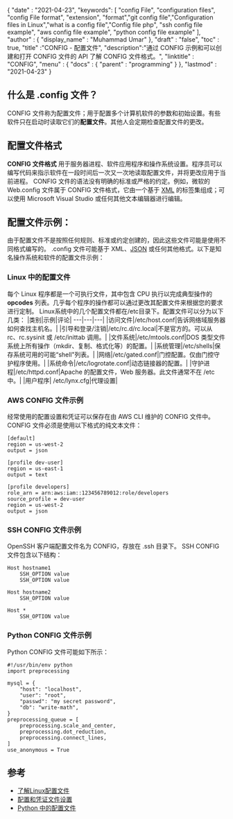 {
  "date" : "2021-04-23",
  "keywords": [ "config File", "configuration files", "config File format", "extension", "format","git config file","Configuration files in Linux","what is a config file","Config file php", "ssh config file example", "aws config file example", "python config file example" ],
  "author" : {
    "display_name" : "Muhammad Umar"
},
  "draft" : "false",
  "toc" : true,
  "title" :"CONFIG - 配置文件",
  "description":"通过 CONFIG 示例和可以创建和打开 CONFIG 文件的 API 了解 CONFIG 文件格式。",
  "linktitle" : "CONFIG",
  "menu" : {
    "docs" : {
      "parent" : "programming"
}
},
  "lastmod" : "2021-04-23"
}

## 什么是 .config 文件？
CONFIG 文件称为配置文件；用于配置多个计算机软件的参数和初始设置。有些软件只在启动时读取它们的**配置文件**。其他人会定期检查配置文件的更改。

## 配置文件格式
**CONFIG 文件格式** 用于服务器进程、软件应用程序和操作系统设置。程序员可以编写代码来指示软件在一段时间后一次又一次地读取配置文件，并将更改应用于当前进程。 CONFIG 文件的语法没有明确的标准或严格的约定。例如，微软的 Web.config 文件属于 CONFIG 文件格式，它由一个基于 [XML](/web/xml/) 的标签集组成；可以使用 Microsoft Visual Studio 或任何其他文本编辑器进行编辑。

## 配置文件示例：
由于配置文件不是按照任何规则、标准或约定创建的，因此这些文件可能是使用不同格式编写的。 .config 文件可能基于 XML、[JSON](/web/json/) 或任何其他格式。以下是知名操作系统和软件的配置文件示例：

### Linux 中的配置文件
每个 Linux 程序都是一个可执行文件，其中包含 CPU 执行以完成典型操作的 **opcodes** 列表。几乎每个程序的操作都可以通过更改其配置文件来根据您的要求进行定制。 Linux系统中的几个配置文件都在/etc目录下。配置文件可以分为以下几类：
|类别|示例|评论|
---|---|---|
|访问文件|/etc/host.conf|告诉网络域服务器如何查找主机名。|
|引导和登录/注销|/etc/rc.d/rc.local|不是官方的。可以从 rc、rc.sysinit 或 /etc/inittab 调用。|
|文件系统|/etc/mtools.conf|DOS 类型文件系统上所有操作（mkdir、复制、格式化等）的配置。|
|系统管理|/etc/shells|保存系统可用的可能“shell"列表。|
|网络|/etc/gated.conf|门控配置。仅由门控守护程序使用。|
|系统命令|/etc/logrotate.conf|动态链接器的配置。|
|守护进程|/etc/httpd.conf|Apache 的配置文件，Web 服务器。此文件通常不在 /etc 中。|
|用户程序| /etc/lynx.cfg|代理设置|
### AWS CONFIG 文件示例
经常使用的配置设置和凭证可以保存在由 AWS CLI 维护的 CONFIG 文件中。 CONFIG 文件必须是使用以下格式的纯文本文件：
```
[default]
region = us-west-2
output = json

[profile dev-user]
region = us-east-1
output = text

[profile developers]
role_arn = arn:aws:iam::123456789012:role/developers
source_profile = dev-user
region = us-west-2
output = json
```
### SSH CONFIG 文件示例
OpenSSH 客户端配置文件名为 CONFIG，存放在 .ssh 目录下。 SSH CONFIG 文件包含以下结构：
```
Host hostname1
    SSH_OPTION value
    SSH_OPTION value

Host hostname2
    SSH_OPTION value

Host *
    SSH_OPTION value
```
### Python CONFIG 文件示例
Python CONFIG 文件可能如下所示：

```
#!/usr/bin/env python
import preprocessing

mysql = {
    "host": "localhost",
    "user": "root",
    "passwd": "my secret password",
    "db": "write-math",
}
preprocessing_queue = [
    preprocessing.scale_and_center,
    preprocessing.dot_reduction,
    preprocessing.connect_lines,
]
use_anonymous = True
```



## 参考

* [了解Linux配置文件](https://developer.ibm.com/technologies/linux/articles/l-config/)
* [配置和凭证文件设置](https://docs.aws.amazon.com/cli/latest/userguide/cli-configure-files.html)
* [Python 中的配置文件](https://martin-thoma.com/configuration-files-in-python/)

